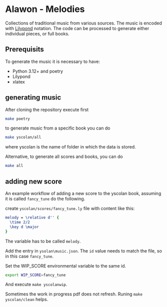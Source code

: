 # Alawon - Melodies
Collections of traditional music from various sources.
The music is encoded with [Lilypond](https://lilypond.org/) notation.
The code can be processed to generate either individual pieces, or full books.


## Prerequisits

To generate the music it is necessary to have:
* Python 3.12+ and poetry
* Lilypond
* xlatex

## generating music

After cloning the repository execute first
```bash
make poetry
```

to generate music from a specific book you can do
```bash
make yscolan/all
```
where yscolan is the name of folder in which the data is stored.

Alternative, to generate all scores and books, you can do
```bash
make all
```

## adding new score

An example workflow of adding a new score to the yscolan book, assuming it is called `fancy_tune` do the following. 

create `yscolan/scores/fancy_tune.ly` file with content like this:
```lilypond
melody = \relative d'' {
  \time 2/2
  \key d \major
}
```
The variable has to be called `melody`. 

Add the entry in `ysolan\music.json`. The `id` value needs to match the file, so in this case `fancy_tune`. 

Set the WIP_SCORE environmental variable to the same id. 
```bash
export WIP_SCORE=fancy_tune
```
And execute `make yscolanwip`.

Sometimes the work in progress pdf does not refresh. Runing `make yscolan/clean` helps. 



